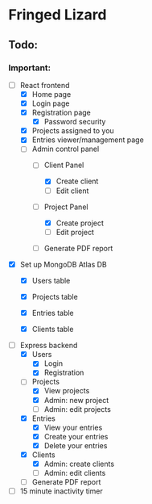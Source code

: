 # Fringed Lizard

## Todo: 
### Important: 

- [ ] React frontend
    - [x] Home page
    - [x] Login page
    - [x] Registration page
        - [x] Password security
    - [x] Projects assigned to you
    - [x] Entries viewer/management page
    - [ ] Admin control panel
        - [ ] Client Panel
            - [x] Create client
            - [ ] Edit client
        - [ ] Project Panel
            - [x] Create project
            - [ ] Edit project
        - [ ] Generate PDF report


- [x] Set up MongoDB Atlas DB
    - [x] Users table
    - [x] Projects table
    - [x] Entries table
    - [x] Clients table


- [ ] Express backend
    - [x] Users
        - [x] Login
        - [x] Registration 
    - [ ] Projects
        - [x] View projects
        - [x] Admin: new project
        - [ ] Admin: edit projects
    - [x] Entries
        - [x] View your entries
        - [x] Create your entries
        - [x] Delete your entries
    - [x] Clients
        - [x] Admin: create clients
        - [ ] Admin: edit clients
    - [ ] Generate PDF report
- [ ] 15 minute inactivity timer